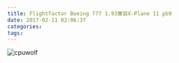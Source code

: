 ```yaml
---
title: Flightfactor Boeing 777 1.93兼容X-Plane 11 pb9
date: 2017-02-11 02:06:37
categories:
tags:
---
```



![cpuwolf](/images/data/attachment/201702/11/100631xvmw9zz7bz3zaag8.jpg)

